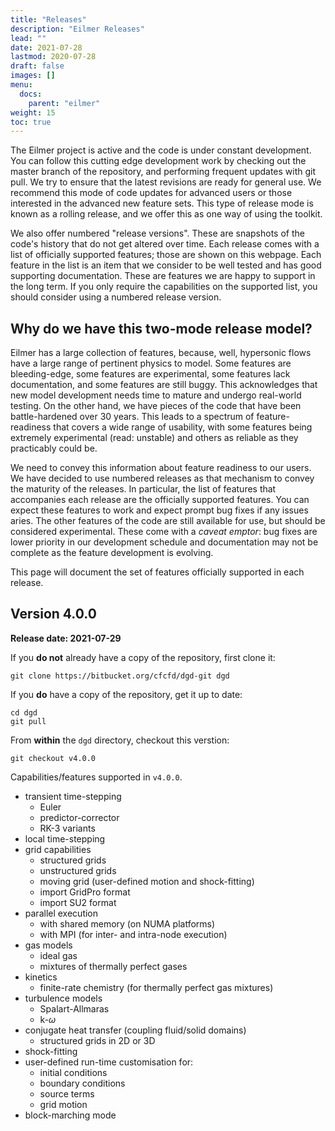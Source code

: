 ```yaml
---
title: "Releases"
description: "Eilmer Releases"
lead: ""
date: 2021-07-28
lastmod: 2020-07-28
draft: false
images: []
menu:
  docs:
    parent: "eilmer"
weight: 15
toc: true
---
```


The Eilmer project is active and the code is under constant development.
You can follow this cutting edge development work by checking out
the master branch of the repository, and performing frequent updates with git pull.
We try to ensure that the latest revisions are ready for general use.
We recommend this mode of code updates for advanced users or those
interested in the advanced new feature sets.
This type of release mode is known as a rolling release, and we offer
this as one way of using the toolkit.

We also offer numbered "release versions".
These are snapshots of the code's history that do not get altered over time.
Each release comes with a list of officially supported features;
those are shown on this webpage.
Each feature in the list is an item that we consider to be well tested
and has good supporting documentation.
These are features we are happy to support in the long term.
If you only require the capabilities on the supported list,
you should consider using a numbered release version.


## Why do we have this two-mode release model?

Eilmer has a large collection of features, because, well, hypersonic flows have a large
range of pertinent physics to model.
Some features are bleeding-edge, some features are experimental, some features lack documentation,
and some features are still buggy.
This acknowledges that new model development needs time to mature and undergo real-world testing.
On the other hand, we have pieces of the code that have been battle-hardened over 30 years.
This leads to a spectrum of feature-readiness that covers a wide range of usability,
with some features being extremely experimental (read: unstable) and others as reliable
as they practicably could be.

We need to convey this information about feature readiness to our users.
We have decided to use numbered releases as that mechanism to convey the maturity
of the releases.
In particular, the list of features that accompanies each release are the officially
supported features.
You can expect these features to work and expect prompt bug fixes if any issues aries.
The other features of the code are still available for use, but should be considered
experimental.
These come with a *caveat emptor*: bug fixes are lower priority in our development
schedule and documentation may not be complete as the feature development is evolving.

This page will document the set of features officially supported in each release.

## Version 4.0.0

**Release date: 2021-07-29**

If you **do not** already have a copy of the repository, first clone it:

    git clone https://bitbucket.org/cfcfd/dgd-git dgd

If you **do** have a copy of the repository, get it up to date:

    cd dgd
    git pull 

From **within** the `dgd` directory, checkout this verstion:

    git checkout v4.0.0


Capabilities/features supported in `v4.0.0`.

+ transient time-stepping
  + Euler
  + predictor-corrector
  + RK-3 variants
+ local time-stepping
+ grid capabilities
  + structured grids
  + unstructured grids
  + moving grid (user-defined motion and shock-fitting)
  + import GridPro format
  + import SU2 format
+ parallel execution
  + with shared memory (on NUMA platforms)
  + with MPI (for inter- and intra-node execution)
+ gas models
  + ideal gas
  + mixtures of thermally perfect gases
+ kinetics
  + finite-rate chemistry (for thermally perfect gas mixtures)
+ turbulence models
  + Spalart-Allmaras
  + k-$\omega$
+ conjugate heat transfer (coupling fluid/solid domains)
  + structured grids in 2D or 3D
+ shock-fitting
+ user-defined run-time customisation for:
  + initial conditions
  + boundary conditions	
  + source terms
  + grid motion
+ block-marching mode







